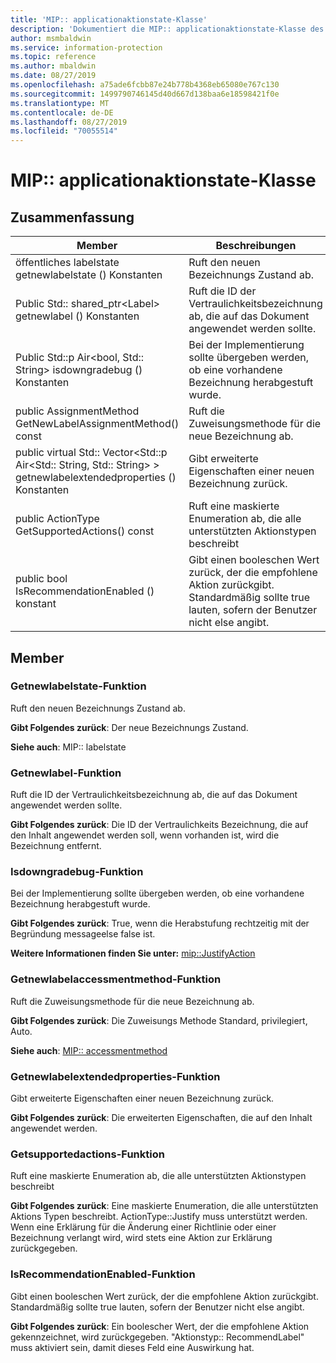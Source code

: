 ```yaml
---
title: 'MIP:: applicationaktionstate-Klasse'
description: 'Dokumentiert die MIP:: applicationaktionstate-Klasse des Microsoft Information Protection (MIP) SDK.'
author: msmbaldwin
ms.service: information-protection
ms.topic: reference
ms.author: mbaldwin
ms.date: 08/27/2019
ms.openlocfilehash: a75ade6fcbb87e24b778b4368eb65080e767c130
ms.sourcegitcommit: 1499790746145d40d667d138baa6e18598421f0e
ms.translationtype: MT
ms.contentlocale: de-DE
ms.lasthandoff: 08/27/2019
ms.locfileid: "70055514"
---
```

# <a name="class-mipapplicationactionstate"></a>MIP:: applicationaktionstate-Klasse 
  
## <a name="summary"></a>Zusammenfassung
 Member                        | Beschreibungen                                
--------------------------------|---------------------------------------------
öffentliches labelstate getnewlabelstate () Konstanten  |  Ruft den neuen Bezeichnungs Zustand ab.
Public Std:: shared_ptr\<Label\> getnewlabel () Konstanten  |  Ruft die ID der Vertraulichkeitsbezeichnung ab, die auf das Dokument angewendet werden sollte.
Public Std::p Air\<bool, Std:: String\> isdowngradebug () Konstanten  |  Bei der Implementierung sollte übergeben werden, ob eine vorhandene Bezeichnung herabgestuft wurde.
public AssignmentMethod GetNewLabelAssignmentMethod() const  |  Ruft die Zuweisungsmethode für die neue Bezeichnung ab.
public virtual Std:: Vector\<Std::p Air\<Std:: String, Std:: String\> \> getnewlabelextendedproperties () Konstanten  |  Gibt erweiterte Eigenschaften einer neuen Bezeichnung zurück.
public ActionType GetSupportedActions() const  |  Ruft eine maskierte Enumeration ab, die alle unterstützten Aktionstypen beschreibt
public bool IsRecommendationEnabled () konstant  |  Gibt einen booleschen Wert zurück, der die empfohlene Aktion zurückgibt. Standardmäßig sollte true lauten, sofern der Benutzer nicht else angibt.
  
## <a name="members"></a>Member
  
### <a name="getnewlabelstate-function"></a>Getnewlabelstate-Funktion
Ruft den neuen Bezeichnungs Zustand ab.

  
**Gibt Folgendes zurück**: Der neue Bezeichnungs Zustand. 
  
**Siehe auch**: MIP:: labelstate
  
### <a name="getnewlabel-function"></a>Getnewlabel-Funktion
Ruft die ID der Vertraulichkeitsbezeichnung ab, die auf das Dokument angewendet werden sollte.

  
**Gibt Folgendes zurück**: Die ID der Vertraulichkeits Bezeichnung, die auf den Inhalt angewendet werden soll, wenn vorhanden ist, wird die Bezeichnung entfernt.
  
### <a name="isdowngradejustified-function"></a>Isdowngradebug-Funktion
Bei der Implementierung sollte übergeben werden, ob eine vorhandene Bezeichnung herabgestuft wurde.

  
**Gibt Folgendes zurück**: True, wenn die Herabstufung rechtzeitig mit der Begründung messageelse false ist. 
  
**Weitere Informationen finden Sie unter:** [mip::JustifyAction](class_mip_justifyaction.md)
  
### <a name="getnewlabelassignmentmethod-function"></a>Getnewlabelaccessmentmethod-Funktion
Ruft die Zuweisungsmethode für die neue Bezeichnung ab.

  
**Gibt Folgendes zurück**: Die Zuweisungs Methode Standard, privilegiert, Auto. 
  
**Siehe auch**: [MIP:: accessmentmethod](mip-enums-and-structs.md#assignmentmethod-enum)
  
### <a name="getnewlabelextendedproperties-function"></a>Getnewlabelextendedproperties-Funktion
Gibt erweiterte Eigenschaften einer neuen Bezeichnung zurück.

  
**Gibt Folgendes zurück**: Die erweiterten Eigenschaften, die auf den Inhalt angewendet werden.
  
### <a name="getsupportedactions-function"></a>Getsupportedactions-Funktion
Ruft eine maskierte Enumeration ab, die alle unterstützten Aktionstypen beschreibt

  
**Gibt Folgendes zurück**: Eine maskierte Enumeration, die alle unterstützten Aktions Typen beschreibt.
ActionType::Justify muss unterstützt werden. Wenn eine Erklärung für die Änderung einer Richtlinie oder einer Bezeichnung verlangt wird, wird stets eine Aktion zur Erklärung zurückgegeben.
  
### <a name="isrecommendationenabled-function"></a>IsRecommendationEnabled-Funktion
Gibt einen booleschen Wert zurück, der die empfohlene Aktion zurückgibt. Standardmäßig sollte true lauten, sofern der Benutzer nicht else angibt.

  
**Gibt Folgendes zurück**: Ein boolescher Wert, der die empfohlene Aktion gekennzeichnet, wird zurückgegeben.
"Aktionstyp:: RecommendLabel" muss aktiviert sein, damit dieses Feld eine Auswirkung hat.